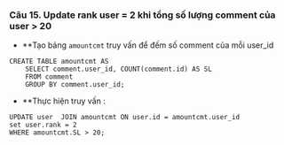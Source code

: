 ### Câu 15. Update rank user = 2 khi tổng số lượng comment của user > 20
 * **Tạo bảng `amountcmt` truy vấn để đếm số comment của mỗi user_id
```
CREATE TABLE amountcmt AS 
	SELECT comment.user_id, COUNT(comment.id) AS SL 
	FROM comment
	GROUP BY comment.user_id;
```
 *  **Thực hiện truy vấn :
```
UPDATE user  JOIN amountcmt ON user.id = amountcmt.user_id 
set user.rank = 2 
WHERE amountcmt.SL > 20;
```
